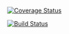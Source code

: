 [![Coverage Status](https://coveralls.io/repos/github/Kevjinx/mulligan/badge.svg?branch=main)](https://coveralls.io/github/Kevjinx/mulligan?branch=main)

[![Build Status](https://travis-ci.com/Kevjinx/mulligan.svg?branch=main)](https://travis-ci.com/Kevjinx/mulligan)